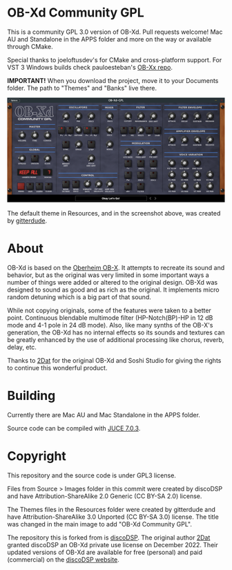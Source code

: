 # OB-Xd Community GPL

This is a community GPL 3.0 version of OB-Xd. Pull requests welcome! Mac AU and Standalone in the APPS folder and more on the way or available through CMake. 

Special thanks to joeloftusdev's for CMake and cross-platform support. For VST 3 Windows builds check pauloesteban's [OB-Xx repo](https://github.com/pauloesteban/OB-Xx).

**IMPORTANT!** When you download the project, move it to your Documents folder. The path to "Themes" and "Banks" live there.

![](OB-Xd-GPL-Screenshot.png)

The default theme in Resources, and in the screenshot above, was created by [gitterdude](https://github.com/gitterdude).

# About

OB-Xd is based on the [Oberheim OB-X](https://wikipedia.org/wiki/Oberheim_OB-X). It attempts to recreate its sound and behavior, but as the original was very limited in some important ways a number of things were added or altered to the original design. OB-Xd was designed to sound as good and as rich as the original. It implements micro random detuning which is a big part of that sound.

While not copying originals, some of the features were taken to a better point. Continuous blendable multimode filter (HP-Notch(BP)-HP in 12 dB mode and 4-1 pole in 24 dB mode). Also, like many synths of the OB-X's generation, the OB-Xd has no internal effects so its sounds and textures can be greatly enhanced by the use of additional processing like chorus, reverb, delay, etc.

Thanks to [2Dat](https://github.com/2DaT/Obxd) for the original OB-Xd and Soshi Studio for giving the rights to continue this wonderful product.

# Building

Currently there are Mac AU and Mac Standalone in the APPS folder.

Source code can be compiled with [JUCE 7.0.3](https://github.com/juce-framework/JUCE/releases/tag/7.0.3). 

# Copyright

This repository and the source code is under GPL3 license.

Files from Source > Images folder in this commit were created by discoDSP and have Attribution-ShareAlike 2.0 Generic (CC BY-SA 2.0) license.

The Themes files in the Resources folder were created by gitterdude and have Attribution-ShareAlike 3.0 Unported (CC BY-SA 3.0) license. The title was changed in the main image to add "OB-Xd Community GPL".

The repository this is forked from is [discoDSP](https://github.com/reales/OB-Xd). The original author [2Dat](https://github.com/2DaT/Obxd) granted discoDSP an OB-Xd private use license on December 2022. Their updated versions of OB-Xd are available for free (personal) and paid (commercial) on the [discoDSP website](https://www.discodsp.com/obxd/).
